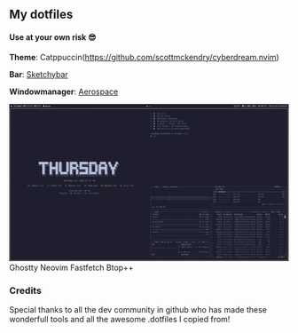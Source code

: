 ## My dotfiles

#### Use at your own risk 😎

**Theme**: Catppuccin(https://github.com/scottmckendry/cyberdream.nvim)

**Bar**: [Sketchybar](https://github.com/FelixKratz/SketchyBar)

**Windowmanager**: [Aerospace](https://github.com/nikitabobko/AeroSpace)

![Desktop](shots/top.png)
Ghostty
Neovim
Fastfetch
Btop++

### Credits

Special thanks to all the dev community in github who has made these wonderfull tools and all the awesome .dotfiles I copied from!
